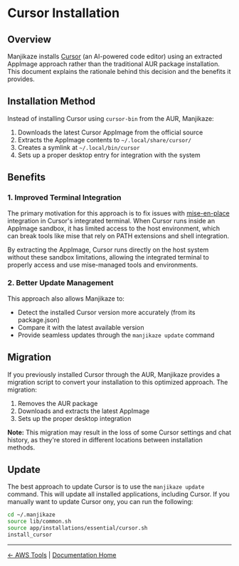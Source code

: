 # Cursor Installation

## Overview

Manjikaze installs [Cursor](https://cursor.sh/) (an AI-powered code editor) using an extracted AppImage approach rather than the traditional AUR package installation. This document explains the rationale behind this decision and the benefits it provides.

## Installation Method

Instead of installing Cursor using `cursor-bin` from the AUR, Manjikaze:

1. Downloads the latest Cursor AppImage from the official source
2. Extracts the AppImage contents to `~/.local/share/cursor/`
3. Creates a symlink at `~/.local/bin/cursor`
4. Sets up a proper desktop entry for integration with the system

## Benefits

### 1. Improved Terminal Integration

The primary motivation for this approach is to fix issues with [mise-en-place](https://mise.jdx.dev/) integration in Cursor's integrated terminal. When Cursor runs inside an AppImage sandbox, it has limited access to the host environment, which can break tools like mise that rely on PATH extensions and shell integration.

By extracting the AppImage, Cursor runs directly on the host system without these sandbox limitations, allowing the integrated terminal to properly access and use mise-managed tools and environments.

### 2. Better Update Management

This approach also allows Manjikaze to:

- Detect the installed Cursor version more accurately (from its package.json)
- Compare it with the latest available version
- Provide seamless updates through the `manjikaze update` command

## Migration

If you previously installed Cursor through the AUR, Manjikaze provides a migration script to convert your installation to this optimized approach. The migration:

1. Removes the AUR package
2. Downloads and extracts the latest AppImage
3. Sets up the proper desktop integration

**Note:** This migration may result in the loss of some Cursor settings and chat history, as they're stored in different locations between installation methods.

## Update

The best approach to update Cursor is to use the `manjikaze update` command. This will update all installed applications, including Cursor. If you manually want to update Cursor ony, you can run the following:

```bash
cd ~/.manjikaze
source lib/common.sh
source app/installations/essential/cursor.sh
install_cursor
```

---

[← AWS Tools](aws-tools.md) | [Documentation Home](../README.md)